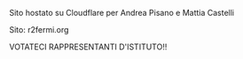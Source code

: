 Sito hostato su Cloudflare per Andrea Pisano e Mattia Castelli

Sito: r2fermi.org

VOTATECI RAPPRESENTANTI D'ISTITUTO!!
